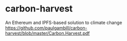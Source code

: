 # carbon-harvest
An Ethereum and IPFS-based solution to climate change
https://github.com/paulgambill/carbon-harvest/blob/master/Carbon.Harvest.pdf
